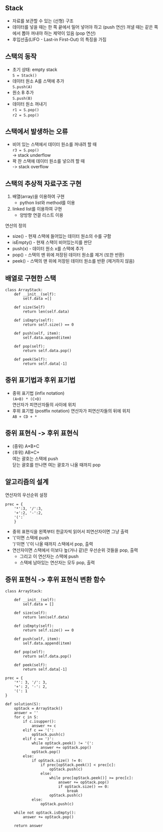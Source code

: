 Stack
-----
- 자료를 보관할 수 있는 (선형) 구조
- 데이터를 넣을 때는 한 쪽 끝에서 밀어 넣어야 하고 (push 연산) 꺼낼 때는 같은 쪽에서 뽑아 꺼내야 하는 제약이 있음 (pop 연산)
- 후입선출(LIFO - Last-in First-Out) 의 특징을 가짐

스택의 동작
------
- 초기 상태: empty stack  
`S = Stack()`
- 데이터 원소 A를 스택에 추가  
`S.push(A)`
- 원소 B 추가  
`S.push(B)`
- 데이터 원소 꺼내기  
`r1 = S.pop()`  
`r2 = S.pop()`   

스택에서 발생하는 오류
-----------
- 비어 있는 스택에서 데이터 원소를 꺼내려 할 때  
`r3 = S.pop()`  
-> stack underflow  
- 꽉 찬 스택에 데이터 원소를 넣으려 할 때  
-> stack overflow  

스택의 추상적 자료구조 구현
---------
1. 배열(array)을 이용하여 구현
	- python list와 method를 이용
2. linked list를 이용하여 구현
	- 양방향 연결 리스트 이용

연산의 정의
- size() - 현재 스택에 들어있는 데이터 원소의 수를 구함
- isEmpty() - 현재 스택이 비어있는지를 판단
- push(x) - 데이터 원소 x를 스택에 추가
- pop() - 스택의 맨 위에 저장된 데이터 원소를 제거 (또한 반환)
- peek() - 스택의 맨 위에 저장된 데이터 원소를 반환 (제거하지 않음) 

배열로 구현한 스택
----------
```
class ArrayStack:
	def __init__(self):
		self.data =[]

	def size(Self)
		return len(self.data)

	def isEmpty(self):
		return self.size() == 0

	def push(self, item):
		self.data.append(item)

	def pop(self):
		return self.data.pop()

	def peek(Self):
		return self.data[-1]
```

중위 표기법과 후위 표기법
--------
- 중위 표기법 (infix notation)  
`(A+B) * (C+D)`  
연산자가 피연산자들의 사이에 위치
- 후위 표기법 (postfix notation) 
연산자가 피연산자들의 뒤에 위치  
`AB + CD + * `

중위 표현식 -> 후위 표현식
---------
- (중위) A*B+C
- (후위) AB*C+  
여는 괄호는 스택에 push  
닫는 괄호를 만나면 여는 괄호가 나올 때까지 pop  

알고리즘의 설계
---------
연산자의 우선순위 설정
```
prec = {
	'*':3, '/':3,
	'+':2, '-':2,
	'(':`
	}
```
- 중위 표현식을 왼쪽부터 한글자씩 읽어서 피연산자이면 그냥 출력
- '('이면 스택에 push  
')'이면 '('이 나올 때까지 스택에서 pop, 출력  
- 연산자이면 스택에서 이보다 높(거나 같)은 우선순위 것들을 pop, 출력  
	- 그리고 이 연산자는 스택에 push
	- 스택에 남아있는 연산자는 모두 pop, 출력
	
증위 표현식 -> 후위 표현식 변환 함수
------------
```
class ArrayStack:

    def __init__(self):
        self.data = []

    def size(self):
        return len(self.data)

    def isEmpty(self):
        return self.size() == 0

    def push(self, item):
        self.data.append(item)

    def pop(self):
        return self.data.pop()

    def peek(self):
        return self.data[-1]

prec = {
    '*': 3, '/': 3,
    '+': 2, '-': 2,
    '(': 1
}

def solution(S):
    opStack = ArrayStack()
    answer = ''
    for c in S:
        if c.isupper():
            answer += c
        elif c == '(':
            opStack.push(c)
        elif c == ')':
            while opStack.peek() != '(':
                answer += opStack.pop()
            opStack.pop()
        else:
            if opStack.size() != 0:
                if prec[opStack.peek()] < prec[c]:
                    opStack.push(c)
                else:
                    while prec[opStack.peek()] >= prec[c]:
                        answer += opStack.pop()
                        if opStack.size() == 0:
                            break
                    opStack.push(c)
            else:
                opStack.push(c)

    while not opStack.isEmpty():
        answer += opStack.pop()

    return answer
```

